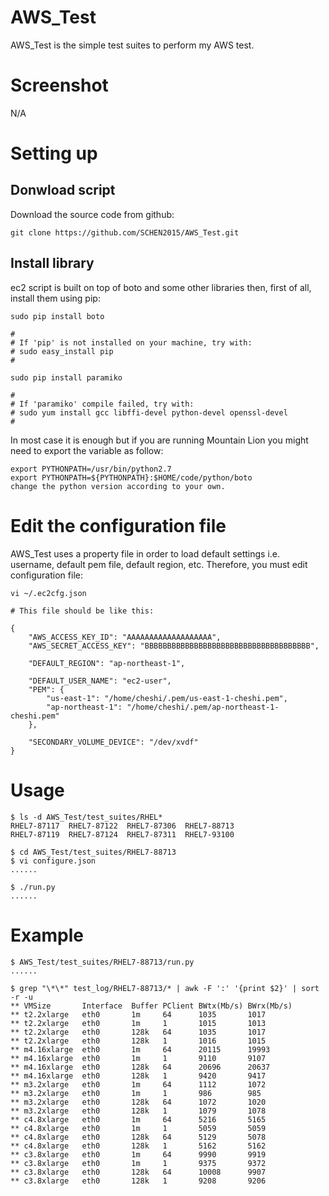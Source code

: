 # AWS_Test

AWS_Test is the simple test suites to perform my AWS test.

# Screenshot

N/A

# Setting up

## Donwload script

Download the source code from github:

```
git clone https://github.com/SCHEN2015/AWS_Test.git
```

## Install library

ec2 script is built on top of boto and some other libraries then, first of all, install them using pip:

```
sudo pip install boto

#
# If 'pip' is not installed on your machine, try with:
# sudo easy_install pip
#

sudo pip install paramiko

#
# If 'paramiko' compile failed, try with:
# sudo yum install gcc libffi-devel python-devel openssl-devel
#

```

In most case it is enough but if you are running Mountain Lion you might need to export the variable as follow:

```
export PYTHONPATH=/usr/bin/python2.7
export PYTHONPATH=${PYTHONPATH}:$HOME/code/python/boto
change the python version according to your own.
```

# Edit the configuration file

AWS_Test uses a property file in order to load default settings i.e. username, default pem file, default region, etc. Therefore, you must edit configuration file:

```
vi ~/.ec2cfg.json

# This file should be like this:

{
    "AWS_ACCESS_KEY_ID": "AAAAAAAAAAAAAAAAAAA",
    "AWS_SECRET_ACCESS_KEY": "BBBBBBBBBBBBBBBBBBBBBBBBBBBBBBBBBBBBB",

    "DEFAULT_REGION": "ap-northeast-1",

    "DEFAULT_USER_NAME": "ec2-user",
    "PEM": {
        "us-east-1": "/home/cheshi/.pem/us-east-1-cheshi.pem",
        "ap-northeast-1": "/home/cheshi/.pem/ap-northeast-1-cheshi.pem"
    },

    "SECONDARY_VOLUME_DEVICE": "/dev/xvdf"
}
```

# Usage

```
$ ls -d AWS_Test/test_suites/RHEL*
RHEL7-87117  RHEL7-87122  RHEL7-87306  RHEL7-88713
RHEL7-87119  RHEL7-87124  RHEL7-87311  RHEL7-93100

$ cd AWS_Test/test_suites/RHEL7-88713
$ vi configure.json
......

$ ./run.py
......
```

# Example

```
$ AWS_Test/test_suites/RHEL7-88713/run.py
......

$ grep "\*\*" test_log/RHEL7-88713/* | awk -F ':' '{print $2}' | sort -r -u
** VMSize       Interface  Buffer PClient BWtx(Mb/s) BWrx(Mb/s)
** t2.2xlarge   eth0       1m     64      1035       1017      
** t2.2xlarge   eth0       1m     1       1015       1013      
** t2.2xlarge   eth0       128k   64      1035       1017      
** t2.2xlarge   eth0       128k   1       1016       1015      
** m4.16xlarge  eth0       1m     64      20115      19993     
** m4.16xlarge  eth0       1m     1       9110       9107      
** m4.16xlarge  eth0       128k   64      20696      20637     
** m4.16xlarge  eth0       128k   1       9420       9417      
** m3.2xlarge   eth0       1m     64      1112       1072      
** m3.2xlarge   eth0       1m     1       986        985       
** m3.2xlarge   eth0       128k   64      1072       1020      
** m3.2xlarge   eth0       128k   1       1079       1078      
** c4.8xlarge   eth0       1m     64      5216       5165      
** c4.8xlarge   eth0       1m     1       5059       5059      
** c4.8xlarge   eth0       128k   64      5129       5078      
** c4.8xlarge   eth0       128k   1       5162       5162      
** c3.8xlarge   eth0       1m     64      9990       9919      
** c3.8xlarge   eth0       1m     1       9375       9372      
** c3.8xlarge   eth0       128k   64      10008      9907      
** c3.8xlarge   eth0       128k   1       9208       9206      
```

